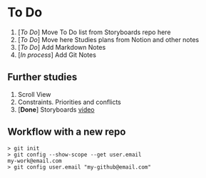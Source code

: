 # To Do

1. [*To Do*] Move To Do list from Storyboards repo here
2. [*To Do*] Move here Studies plans from Notion and other notes
3. [*To Do*] Add Markdown Notes
4. [*In process*] Add Git Notes

## Further studies

1. Scroll View
2. Constraints. Priorities and conflicts
3. [**Done**] Storyboards [video](https://www.youtube.com/watch?v=EYx3Hxs88zE&ab_channel=%D0%92%D0%BE%D0%B9%D1%82%D0%B8%D0%B2IT)


## Workflow with a new repo

```
> git init
> git config --show-scope --get user.email
my-work@email.com
> git config user.email "my-github@email.com"
```
